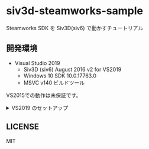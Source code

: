 # siv3d-steamworks-sample

Steamworks SDK を Siv3D(siv6) で動かすチュートリアル

## 開発環境

- Visual Studio 2019
    - Siv3D (siv6) August 2016 v2 for VS2019
    - Windows 10 SDK 10.0.17763.0
    - MSVC v140 ビルドツール

VS2015での動作は未保証です。

<details>
<summary>VS2019 のセットアップ</summary>

1. VS2019 をインストールする
   1. Windows 10 SDK 10.0.17763.0 と MSVC v140 ビルドツール はデフォルトでは入らないので追加インストールする
1. Siv3D (siv6) August 2016 v2 for VS2019 をインストール
  1. [公式ドキュメント](https://github.com/Siv3D/Reference-JP/wiki/%E3%83%80%E3%82%A6%E3%83%B3%E3%83%AD%E3%83%BC%E3%83%89%E3%81%A8%E3%82%A4%E3%83%B3%E3%82%B9%E3%83%88%E3%83%BC%E3%83%AB) を参照

</details>

## LICENSE

MIT
